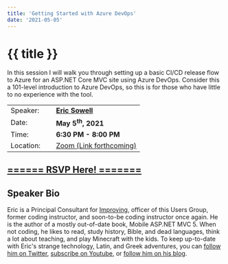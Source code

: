 ```yaml
---
title: 'Getting Started with Azure DevOps'
date: '2021-05-05'
---
```

# {{ title }}

<p>In this session I will walk you through setting up a basic CI/CD release flow to Azure for an ASP.NET Core MVC site using Azure DevOps. Consider this a 101-level introduction to Azure DevOps, so this is for those who have little to no experience with the tool.</p>

<table border="0">
    <tbody>
        <tr>
            <td>Speaker:</td>
            <td>&nbsp;</td>
            <td><a href=""><b>Eric Sowell</b></a></td>
        </tr>
        <tr>
            <td>Date:</td>
            <td>&nbsp;</td>
            <td><b>May 5<sup>th</sup>, 2021</b></td>
        </tr>
        <tr>
            <td valign="top">Time:</td>
            <td>&nbsp;</td>
            <td><b>6:30 PM - 8:00 PM</b></td>
        </tr>
        <tr>
            <td valign="top">Location:</td>
            <td>&nbsp;</td>
            <td><a title="Location" rel="noopener noreferrer" target="_blank" href="#">Zoom (Link forthcoming)</a></td>
        </tr>
    </tbody>
</table>
<h2><a target="_blank" rel="noopener noreferrer" href="https://www.eventbrite.com/e/getting-started-with-azure-devops-tickets-153238792353">====== RSVP Here! =======</a></h2>
<h2>Speaker Bio</h2>
<p>Eric is a Principal Consultant for <a href="https://improving.com/">Improving</a>, officer of this Users Group, former coding instructor, and soon-to-be coding instructor once again. He is the author of a mostly out-of-date book, Mobile ASP.NET MVC 5. When not coding, he likes to read, study history, Bible, and dead languages, think a lot about teaching, and play Minecraft with the kids. To keep up-to-date with Eric's strange technology, Latin, and Greek adventures, you can <a href="https://twitter.com/Mallioch">follow him on Twitter</a>, <a href="https://www.youtube.com/channel/UCCHcJejvdlXxLlG0encr53Q">subscribe on Youtube</a>, or <a href="http://ericsowell.com/blog">follow him on his blog</a>.</p>

